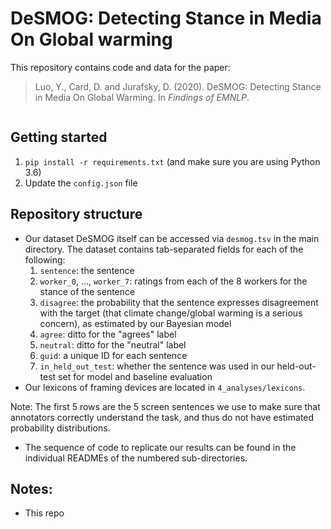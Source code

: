 # **DeSMOG**: **De**tecting **S**tance in **M**edia **O**n **G**lobal warming

This repository contains code and data for the paper:
> Luo, Y., Card, D. and Jurafsky, D. (2020). DeSMOG: Detecting Stance in Media On Global Warming. In *Findings of EMNLP*.
```

```

## Getting started
1. `pip install -r requirements.txt` (and make sure you are using Python 3.6)
2. Update the `config.json` file 

## Repository structure

* Our dataset DeSMOG itself can be accessed via `desmog.tsv` in the main directory. The dataset contains tab-separated fields for each of the following:
	1. `sentence`: the sentence 
	2. `worker_0`, ..., `worker_7`: ratings from each of the 8 workers for the stance of the sentence
	3. `disagree`: the probability that the sentence expresses disagreement with the target (that climate change/global warming is a serious concern), as estimated by our Bayesian model
	4. `agree`: ditto for the "agrees" label
	5. `neutral`: ditto for the "neutral" label
	6. `guid`: a unique ID for each sentence
	7. `in_held_out_test`: whether the sentence was used in our held-out-test set for model and baseline evaluation
* Our lexicons of framing devices are located in `4_analyses/lexicons`.

Note: The first 5 rows are the 5 screen sentences we use to make sure that annotators correctly understand the task, and thus do not have estimated probability distributions.
* The sequence of code to replicate our results can be found in the individual READMEs of the numbered sub-directories.

## Notes:
* This repo 
